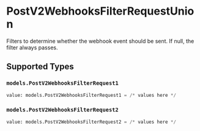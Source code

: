 # PostV2WebhooksFilterRequestUnion

Filters to determine whether the webhook event should be sent. If null, the filter always passes.


## Supported Types

### `models.PostV2WebhooksFilterRequest1`

```python
value: models.PostV2WebhooksFilterRequest1 = /* values here */
```

### `models.PostV2WebhooksFilterRequest2`

```python
value: models.PostV2WebhooksFilterRequest2 = /* values here */
```

